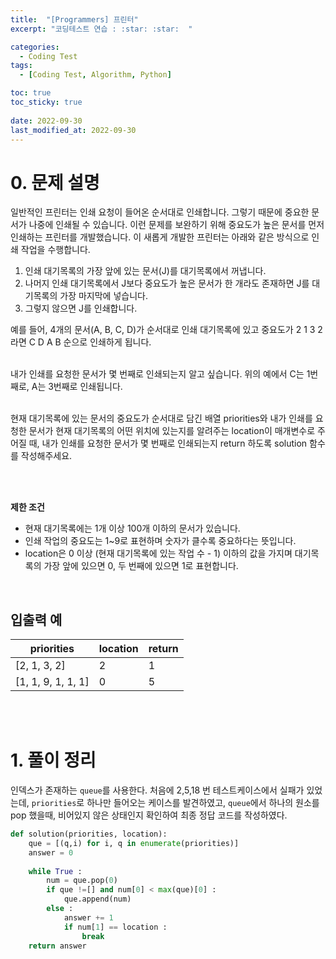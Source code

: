 ```yaml
---
title:  "[Programmers] 프린터"
excerpt: "코딩테스트 연습 : :star: :star:  "

categories:
  - Coding Test
tags:
  - [Coding Test, Algorithm, Python]

toc: true
toc_sticky: true
 
date: 2022-09-30
last_modified_at: 2022-09-30
---
```



# 0. 문제 설명


일반적인 프린터는 인쇄 요청이 들어온 순서대로 인쇄합니다. 그렇기 때문에 중요한 문서가 나중에 인쇄될 수 있습니다. 이런 문제를 보완하기 위해 중요도가 높은 문서를 먼저 인쇄하는 프린터를 개발했습니다. 이 새롭게 개발한 프린터는 아래와 같은 방식으로 인쇄 작업을 수행합니다.


1. 인쇄 대기목록의 가장 앞에 있는 문서(J)를 대기목록에서 꺼냅니다.
2. 나머지 인쇄 대기목록에서 J보다 중요도가 높은 문서가 한 개라도 존재하면 J를 대기목록의 가장 마지막에 넣습니다.
3. 그렇지 않으면 J를 인쇄합니다.


예를 들어, 4개의 문서(A, B, C, D)가 순서대로 인쇄 대기목록에 있고 중요도가 2 1 3 2 라면 C D A B 순으로 인쇄하게 됩니다.<br><br>

내가 인쇄를 요청한 문서가 몇 번째로 인쇄되는지 알고 싶습니다. 위의 예에서 C는 1번째로, A는 3번째로 인쇄됩니다.<br><br>

현재 대기목록에 있는 문서의 중요도가 순서대로 담긴 배열 priorities와 내가 인쇄를 요청한 문서가 현재 대기목록의 어떤 위치에 있는지를 알려주는 location이 매개변수로 주어질 때, 내가 인쇄를 요청한 문서가 몇 번째로 인쇄되는지 return 하도록 solution 함수를 작성해주세요.


<br><br>

**제한 조건**

- 현재 대기목록에는 1개 이상 100개 이하의 문서가 있습니다.
- 인쇄 작업의 중요도는 1~9로 표현하며 숫자가 클수록 중요하다는 뜻입니다.
- location은 0 이상 (현재 대기목록에 있는 작업 수 - 1) 이하의 값을 가지며 대기목록의 가장 앞에 있으면 0, 두 번째에 있으면 1로 표현합니다.
<br>

## 입출력 예

|priorities|	location|	return|
|---|---|---|
|[2, 1, 3, 2]|	2|	1|
|[1, 1, 9, 1, 1, 1]	|0|	5|



<br><br>

# 1. 풀이 정리

인덱스가 존재하는 `queue`를 사용한다.
처음에 2,5,18 번 테스트케이스에서 실패가 있었는데,
`priorities`로 하나만 들어오는 케이스를 발견하였고, `queue`에서 하나의 원소를 pop 했을때, 비어있지 않은 상태인지 확인하여 최종 정답 코드를 작성하였다.

```python
def solution(priorities, location):
    que = [(q,i) for i, q in enumerate(priorities)]
    answer = 0
    
    while True : 
        num = que.pop(0)
        if que !=[] and num[0] < max(que)[0] :
            que.append(num)
        else : 
            answer += 1
            if num[1] == location : 
                break
    return answer

```


<br>
